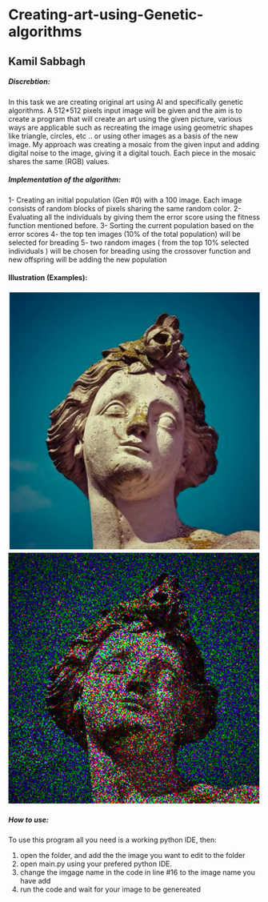 # Creating-art-using-Genetic-algorithms

## Kamil Sabbagh

##### Discrebtion:
In this task we are creating original art using AI and specifically genetic algorithms. A
512*512 pixels input image will be given and the aim is to create a program that will
create an art using the given picture, various ways are applicable such as recreating
the image using geometric shapes like triangle, circles, etc .. or using other images
as a basis of the new image.
My approach was creating a mosaic from the given input and adding digital noise to
the image, giving it a digital touch. Each piece in the mosaic shares the same (RGB)
values.

##### Implementation of the algorithm:
1- Creating an initial population (Gen #0) with a 100 image. Each image consists of
random blocks of pixels sharing the same random color.
2- Evaluating all the individuals by giving them the error score using the fitness
function mentioned before.
3- Sorting the current population based on the error scores
4- the top ten images (10% of the total population) will be selected for breading
5- two random images ( from the top 10% selected individuals ) will be chosen for
breading using the crossover function and new offspring will be adding the new
population

#### Illustration (Examples):
![alt text](https://github.com/Kamil-Sabbagh/Creating-art-using-Genetic-algorithms/blob/main/Screenshot%20from%202021-08-18%2012-16-17.png)
![alt text](https://github.com/Kamil-Sabbagh/Creating-art-using-Genetic-algorithms/blob/main/Screenshot%20from%202021-08-18%2012-16-33.png)


##### How to use:
To use this program all you need is a working python IDE, then:
1) open the folder, and add the the image you want to edit to the folder
2) open main.py using your prefered python IDE. 
3) change the imgage name in the code in line #16 to the image name you have add
4) run the code and wait for your image to be genereated
